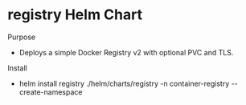 # registry Helm Chart

Purpose
- Deploys a simple Docker Registry v2 with optional PVC and TLS.

Install
- helm install registry ./helm/charts/registry -n container-registry --create-namespace

